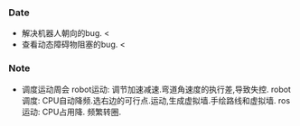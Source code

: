 ### Date
- 解决机器人朝向的bug. <
- 查看动态障碍物阻塞的bug. <

### Note
- 调度运动周会
robot运动: 调节加速减速.弯道角速度的执行差,导致失控.
robot调度: CPU自动降频.选右边的可行点.运动,生成虚拟墙.手绘路线和虚拟墙.
ros  运动: CPU占用降. 频繁转圈.
